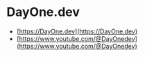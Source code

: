 # DayOne.dev

- [https://DayOne.dev](https://DayOne.dev)
- [https://www.youtube.com/@DayOnedev](https://www.youtube.com/@DayOnedev)
